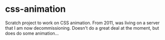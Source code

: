 css-animation
=============

Scratch project to work on CSS animation. From 2011, was living on a server that I am now decommissioning. Doesn't do a great deal at the moment, but does do some animation...

